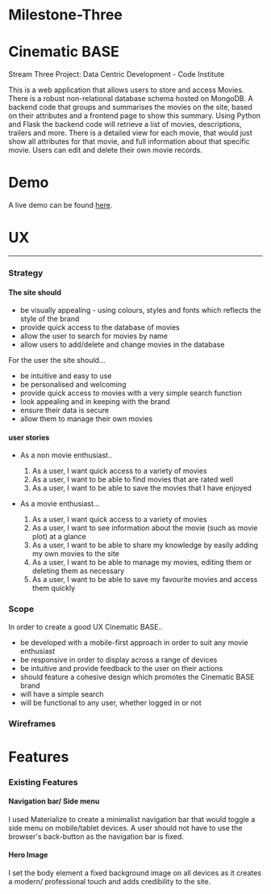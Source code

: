 
# Milestone-Three

# Cinematic BASE
<p>Stream Three Project: Data Centric Development - Code Institute<p>

<p> This is a web application that allows users to store and access Movies. 
There is a robust non-relational database schema hosted on MongoDB.
 A backend code that groups and summarises the movies on the site, 
 based on their attributes and a frontend page to show this summary.
  Using Python and Flask the backend code will retrieve a list of movies, descriptions,
  trailers and more.
   There is a detailed view for each movie, that would just show all attributes for that movie,
    and full information about that specific movie. Users can edit and delete their own movie records.
</p>

# Demo 

A live demo can be found [here]().

# UX
<hr>

### Strategy

#### The site should

* be visually appealing - using colours, styles and fonts which reflects the style of the brand
* provide quick access to the database of movies
* allow the user to search for movies by name
* allow users to add/delete and change movies in the database

<p>For the user the site should...<p>

* be intuitive and easy to use
* be personalised and welcoming
* provide quick access to movies with a very simple search function
* look appealing and in keeping with the brand
* ensure their data is secure
* allow them to manage their own movies

#### user stories

* As a non movie enthusiast..
  1. As a user, I want quick access to a variety of movies
  1. As a user, I want to be able to find movies that are rated well
  1. As a user, I want to be able to save the movies that I have enjoyed

* As a movie enthusiast...
  1. As a user, I want quick access to a variety of movies
  1. As a user, I want to see information about the movie (such as movie plot) at a glance
  1. As a user, I want to be able to share my knowledge by easily adding my own movies to the site
  1. As a user, I want to be able to manage my movies, editing them or deleting them as necessary
  1. As a user, I want to be able to save my favourite movies and access them quickly


### Scope

<p>In order to create a good UX Cinematic BASE..<p>

* be developed with a mobile-first approach in order to suit any movie enthusiast
* be responsive in order to display across a range of devices
* be intuitive and provide feedback to the user on their actions
* should feature a cohesive design which promotes the Cinematic BASE brand
* will have a simple search
* will be functional to any user, whether logged in or not

### Wireframes



# Features

### Existing Features

#### Navigation bar/ Side menu

<p>I used Materialize to create a minimalist navigation bar that would toggle a side menu on mobile/tablet devices. 
A user should not have to use the browser's back-button as the navigation bar is fixed.<p>

#### Hero Image

<p>I set the body element a fixed background image on all devices as it creates a modern/ professional 
touch and adds credibility to the site. <p>



